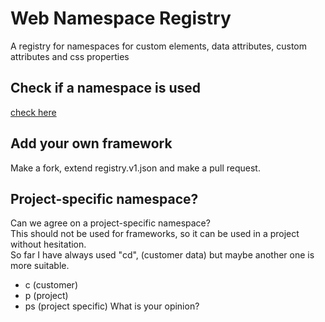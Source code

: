 # Web Namespace Registry
A registry for namespaces for custom elements, data attributes, custom attributes and css properties

## Check if a namespace is used
[check here](
  https://rawcdn.githack.com/nuxodin/web-namespace-registry/da3a5f8035bfbd6618e4678d5017cdfa28171496/web/index.html
)

## Add your own framework
Make a fork, extend registry.v1.json and make a pull request.

## Project-specific namespace?
Can we agree on a project-specific namespace?  
This should not be used for frameworks, so it can be used in a project without hesitation.  
So far I have always used "cd", (customer data) but maybe another one is more suitable.  
- c (customer)
- p (project)
- ps (project specific)
What is your opinion?
